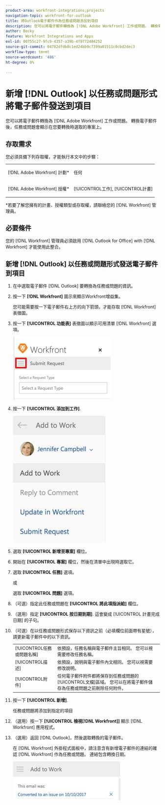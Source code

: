 ```yaml
---
product-area: workfront-integrations;projects
navigation-topic: workfront-for-outlook
title: 將Outlook電子郵件作為任務或問題添加到項目
description: 您可以將電子郵件轉換為 [!DNL Adobe Workfront] 工作或問題。 轉換電子郵件後，任務或問題會顯示在您要轉換時選取的專案上。
author: Becky
feature: Workfront Integrations and Apps
exl-id: 00755c27-9fc9-4357-a39b-4f9772484252
source-git-commit: 04782dfdb8c1ed24bb9c7399a01511c0cbd2dec3
workflow-type: tm+mt
source-wordcount: '486'
ht-degree: 0%

---
```


# 新增 [!DNL Outlook] 以任務或問題形式將電子郵件發送到項目

您可以將電子郵件轉換為 [!DNL Adobe Workfront] 工作或問題。 轉換電子郵件後，任務或問題會顯示在您要轉換時選取的專案上。

## 存取需求

您必須具備下列存取權，才能執行本文中的步驟：

<table style="table-layout:auto"> 
 <col> 
 <col> 
 <tbody> 
  <tr> 
   <td role="rowheader">[!DNL Adobe Workfront] 計劃*</td> 
   <td> <p>任何</p> </td> 
  </tr> 
  <tr> 
   <td role="rowheader">[!DNL Adobe Workfront] 授權*</td> 
   <td> <p>[!UICONTROL工作], [!UICONTROL計畫]</p> </td> 
  </tr> 
 </tbody> 
</table>

&#42;若要了解您擁有的計畫、授權類型或存取權，請聯絡您的 [!DNL Workfront] 管理員。

## 必要條件

您的 [!DNL Workfront] 管理員必須啟用 [!DNL Outlook for Office] with [!DNL Workfront] 才能使用此整合。

## 新增 [!DNL Outlook] 以任務或問題形式發送電子郵件到項目

1. 在中選取電子郵件 [!DNL Outlook] 要轉換為任務或問題的資訊。
1. 按一下 **[!DNL Workfront]** 圖示來顯示Workfront增益集。

   您可能需要按一下電子郵件右上方的向下箭頭，才能存取 [!DNL Workfront] 表徵圖。

1. 按一下 **[!UICONTROL 功能表]** 表徵圖以顯示可用清單 [!DNL Workfront] 選項。

   ![o365_addin_menu_icon.png](assets/o365-addin-menu-icon.png)

1. 按一下 **[!UICONTROL 添加到工作]**.

   ![outlook___add_to_work.png](assets/outlook---add-to-work-302x413.png)

1. 選取 **[!UICONTROL 新增至專案]** 欄位。
1. 開始在 **[!UICONTROL 專案]** 欄位，然後在清單中出現時選取它。
1. 選取 **[!UICONTROL 任務]** 選項。

   或

   選取 **[!UICONTROL 問題]** 選項。

1. （可選）指定此任務或問題在 **[!UICONTROL 將此項指派給]** 欄位。
1. （選用）指定 **[!UICONTROL 按日期到期]**. 這會變成 [!UICONTROL 計畫完成日期] 的子句。
1. （可選）在以任務或問題形式保存以下資訊之前（必填欄位前面帶有星號），請更新電子郵件中的以下資訊。

   <table style="table-layout:auto">
      <tr>
        <td>[!UICONTROL任務或問題名稱]</td>
        <td>依預設，任務名稱與電子郵件主旨相同。 您可以視需要修改任務名稱。</td>
        <td></td>
      </tr>
      <tr>
        <td>[!UICONTROL描述]</td>
        <td>依預設，說明與電子郵件內文相同。 您可以視需要修改說明。</td>
      </tr>
      <tr>
        <td>[!UICONTROL附件]</td>
        <td>任何電子郵件附件都將保存到任務或問題的[!UICONTROL文檔]區域。 您可以在將電子郵件儲存為任務或問題之前刪除任何附件。</td>
      </tr>
   </table>

1. 按一下 **[!UICONTROL 新增]**.

   任務或問題將添加到指定的項目

1. （選用）按一下 **[!UICONTROL 檢視[!DNL Workfront]]** 顯示 [!DNL Workfront] 應用程式。

1. （選用）返回 [!DNL Outlook]，然後選取轉換的電子郵件。

   在 [!DNL Workfront] 外掛程式面板中，請注意含有新增電子郵件的連結的確認 [!DNL Workfront] 作為任務或問題。 連結包含轉換日期。

   ![outlook_this_email_was_added_as_an_issue_png](assets/outlook-this-email-was-added-as-an-issue-350x126.png)
